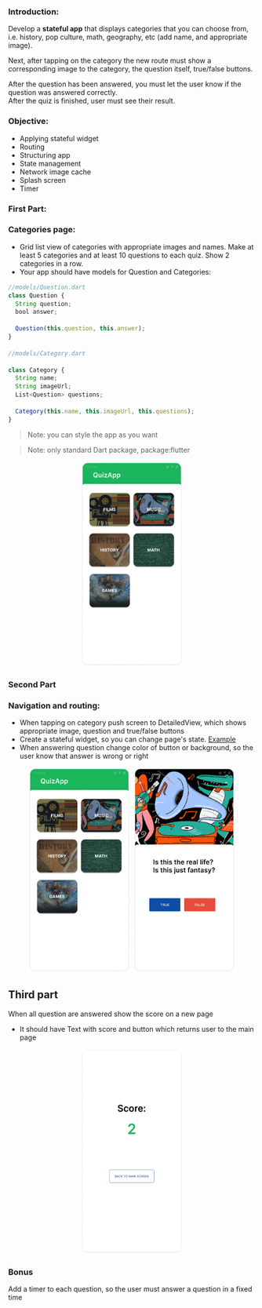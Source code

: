 ### Introduction:

Develop a **stateful app** that displays categories that you can choose from, i.e. history, pop culture, math, geography, etc (add name, and appropriate image).

Next, after tapping on the category the new route must show a corresponding image to the category, the question itself, true/false buttons. 

After the question has been answered, you must let the user know if the question was answered correctly.  
After the quiz is finished, user must see their result.

### Objective:

- Applying stateful widget
- Routing
- Structuring app
- State management
- Network image cache
- Splash screen
- Timer

### First Part:

### Categories page:

- Grid list view of categories with appropriate images and names. Make at least 5 categories and at least 10 questions to each quiz. Show 2 categories in a row.
- Your app should have models for Question and Categories:

```jsx
//models/Question.dart
class Question {
  String question;
  bool answer;

  Question(this.question, this.answer);
}

//models/Category.dart

class Category {
  String name;
  String imageUrl;
  List<Question> questions;

  Category(this.name, this.imageUrl, this.questions);
}
```

> Note: you can style the app as you want

> Note: only standard Dart package, package:flutter



<center>
<img src="https://github.com/alem-01/alem_public/blob/master/resources/quizApp.01.png?raw=true" style = "width: 210px !important; height: 420px !important;"/>
</center>


### Second Part

### Navigation and routing:

- When tapping on category push screen to DetailedView, which shows appropriate image, question and true/false buttons
- Create a stateful widget, so you can change page's state. [Example](https://flutter.dev/docs/development/ui/interactive)
- When answering question change color of button or background, so the user know that answer is wrong or right

<center>
<img src="https://github.com/alem-01/alem_public/blob/master/resources/quizApp.01.png?raw=true" style = "width: 210px !important; height: 420px !important;"/>

<img src="https://github.com/alem-01/alem_public/blob/master/resources/quizApp.02.png?raw=true" style = "width: 210px !important; height: 420px !important;"/>
</center>

## Third part

When all question are answered show the score on a new page

- It should have Text with score and button which returns user to the main page


<center>
<img src="https://github.com/alem-01/alem_public/blob/master/resources/quizApp.03.png?raw=true" style = "width: 210px !important; height: 420px !important;"/>
</center>

### **Bonus**
Add a timer to each question, so the user must answer a question in a fixed time
